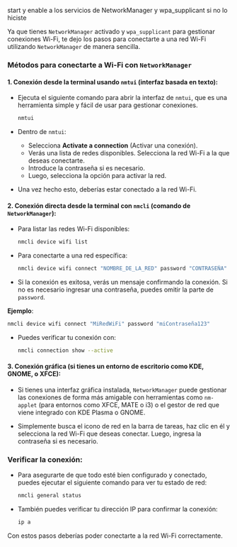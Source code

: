 start y enable a los servicios de NetworkManager y wpa_supplicant si no lo hiciste 

Ya que tienes `NetworkManager` activado y `wpa_supplicant` para gestionar conexiones Wi-Fi, te dejo los pasos para conectarte a una red Wi-Fi utilizando `NetworkManager` de manera sencilla.

### Métodos para conectarte a Wi-Fi con `NetworkManager`

#### 1. **Conexión desde la terminal usando `nmtui`** (interfaz basada en texto):
   - Ejecuta el siguiente comando para abrir la interfaz de `nmtui`, que es una herramienta simple y fácil de usar para gestionar conexiones.
     ```bash
     nmtui
     ```

   - Dentro de `nmtui`:
     - Selecciona **Activate a connection** (Activar una conexión).
     - Verás una lista de redes disponibles. Selecciona la red Wi-Fi a la que deseas conectarte.
     - Introduce la contraseña si es necesario.
     - Luego, selecciona la opción para activar la red.

   - Una vez hecho esto, deberías estar conectado a la red Wi-Fi.

#### 2. **Conexión directa desde la terminal con `nmcli`** (comando de `NetworkManager`):

   - Para listar las redes Wi-Fi disponibles:
     ```bash
     nmcli device wifi list
     ```

   - Para conectarte a una red específica:
     ```bash
     nmcli device wifi connect "NOMBRE_DE_LA_RED" password "CONTRASEÑA"
     ```

   - Si la conexión es exitosa, verás un mensaje confirmando la conexión. Si no es necesario ingresar una contraseña, puedes omitir la parte de `password`.

   **Ejemplo**:
   ```bash
   nmcli device wifi connect "MiRedWiFi" password "miContraseña123"
   ```

   - Puedes verificar tu conexión con:
     ```bash
     nmcli connection show --active
     ```

#### 3. **Conexión gráfica** (si tienes un entorno de escritorio como KDE, GNOME, o XFCE):
   - Si tienes una interfaz gráfica instalada, `NetworkManager` puede gestionar las conexiones de forma más amigable con herramientas como `nm-applet` (para entornos como XFCE, MATE o i3) o el gestor de red que viene integrado con KDE Plasma o GNOME.
 
   - Simplemente busca el icono de red en la barra de tareas, haz clic en él y selecciona la red Wi-Fi que deseas conectar. Luego, ingresa la contraseña si es necesario.

### Verificar la conexión:
   - Para asegurarte de que todo esté bien configurado y conectado, puedes ejecutar el siguiente comando para ver tu estado de red:
     ```bash
     nmcli general status
     ```

   - También puedes verificar tu dirección IP para confirmar la conexión:
     ```bash
     ip a
     ```

Con estos pasos deberías poder conectarte a la red Wi-Fi correctamente.

